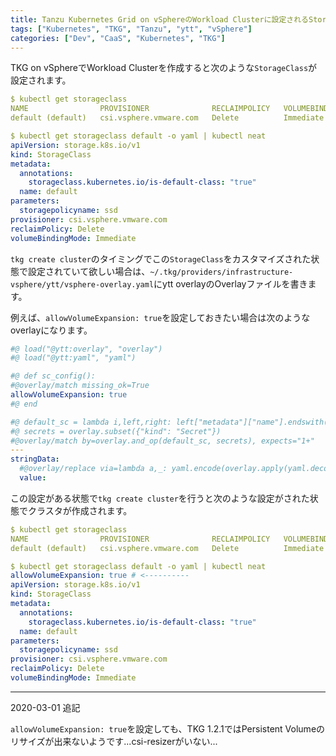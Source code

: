```yaml
---
title: Tanzu Kubernetes Grid on vSphereのWorkload Clusterに設定されるStorageClassをyttでカスタマイズするメモ
tags: ["Kubernetes", "TKG", "Tanzu", "ytt", "vSphere"]
categories: ["Dev", "CaaS", "Kubernetes", "TKG"]
---
```


TKG on vSphereでWorkload Clusterを作成すると次のような`StorageClass`が設定されます。

```yaml
$ kubectl get storageclass
NAME                PROVISIONER              RECLAIMPOLICY   VOLUMEBINDINGMODE   ALLOWVOLUMEEXPANSION   AGE
default (default)   csi.vsphere.vmware.com   Delete          Immediate           false                  8d

$ kubectl get storageclass default -o yaml | kubectl neat
apiVersion: storage.k8s.io/v1
kind: StorageClass
metadata:
  annotations:
    storageclass.kubernetes.io/is-default-class: "true"
  name: default
parameters:
  storagepolicyname: ssd
provisioner: csi.vsphere.vmware.com
reclaimPolicy: Delete
volumeBindingMode: Immediate
```

`tkg create cluster`のタイミングでこの`StorageClass`をカスタマイズされた状態で設定されていて欲しい場合は、`~/.tkg/providers/infrastructure-vsphere/ytt/vsphere-overlay.yaml`にytt overlayのOverlayファイルを書きます。

例えば、`allowVolumeExpansion: true`を設定しておきたい場合は次のようなoverlayになります。

```yaml
#@ load("@ytt:overlay", "overlay")
#@ load("@ytt:yaml", "yaml")

#@ def sc_config():
#@overlay/match missing_ok=True
allowVolumeExpansion: true
#@ end

#@ default_sc = lambda i,left,right: left["metadata"]["name"].endswith("-default-storage-class")
#@ secrets = overlay.subset({"kind": "Secret"})
#@overlay/match by=overlay.and_op(default_sc, secrets), expects="1+"
---
stringData: 
  #@overlay/replace via=lambda a,_: yaml.encode(overlay.apply(yaml.decode(a), sc_config()))
  value:
```

この設定がある状態で`tkg create cluster`を行うと次のような設定がされた状態でクラスタが作成されます。

```yaml
$ kubectl get storageclass
NAME                PROVISIONER              RECLAIMPOLICY   VOLUMEBINDINGMODE   ALLOWVOLUMEEXPANSION   AGE
default (default)   csi.vsphere.vmware.com   Delete          Immediate           true                   8d

$ kubectl get storageclass default -o yaml | kubectl neat
allowVolumeExpansion: true # <----------
apiVersion: storage.k8s.io/v1
kind: StorageClass
metadata:
  annotations:
    storageclass.kubernetes.io/is-default-class: "true"
  name: default
parameters:
  storagepolicyname: ssd
provisioner: csi.vsphere.vmware.com
reclaimPolicy: Delete
volumeBindingMode: Immediate
```


---

2020-03-01 追記

`allowVolumeExpansion: true`を設定しても、TKG 1.2.1ではPersistent Volumeのリサイズが出来ないようです...csi-resizerがいない...
